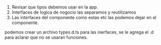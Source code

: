 1. Revisar que tipos debemos usar en la app. 
2. Interfaces de logica de nogocio las separamos y reutilizamos 
3. Las interfaces del componente como estas etc las podemos dejar en el componente. 

podemos crear un archivo types.d.ts para las inerfaces, se le agrega el .d para aclarar que no se usaran funciones. 
